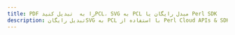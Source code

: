 ---title: PDF را به  تبدیل کنیدPCL، SVG به PCL مبدل رایگان یا Perl SDKdescription: تبدیل رایگانSVG به PCL با استفاده از Perl Cloud APIs & SDK همچنین اسناد PDF را در Cloud ایجاد، ویرایش و رندر کنید.---